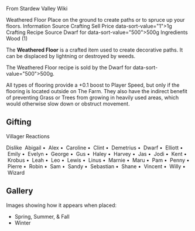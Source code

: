 From Stardew Valley Wiki

Weathered Floor Place on the ground to create paths or to spruce up your floors. Information Source Crafting Sell Price data-sort-value="1"&gt;1g Crafting Recipe Source Dwarf for data-sort-value="500"&gt;500g Ingredients Wood (1)

The **Weathered Floor** is a crafted item used to create decorative paths. It can be displaced by lightning or destroyed by weeds.

The Weathered Floor recipe is sold by the Dwarf for data-sort-value="500"&gt;500g.

All types of flooring provide a +0.1 boost to Player Speed, but only if the flooring is located outside on The Farm. They also have the indirect benefit of preventing Grass or Trees from growing in heavily used areas, which would otherwise slow down or obstruct movement.

## Gifting

Villager Reactions

Dislike  Abigail •  Alex •  Caroline •  Clint •  Demetrius •  Dwarf •  Elliott •  Emily •  Evelyn •  George •  Gus •  Haley •  Harvey •  Jas •  Jodi •  Kent •  Krobus •  Leah •  Leo •  Lewis •  Linus •  Marnie •  Maru •  Pam •  Penny •  Pierre •  Robin •  Sam •  Sandy •  Sebastian •  Shane •  Vincent •  Willy •  Wizard

## Gallery

Images showing how it appears when placed:

- Spring, Summer, &amp; Fall
- Winter